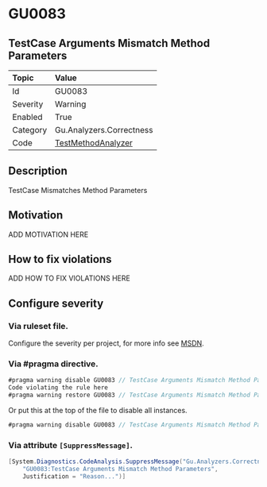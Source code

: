# GU0083
## TestCase Arguments Mismatch Method Parameters

| Topic    | Value
| :--      | :--
| Id       | GU0083
| Severity | Warning
| Enabled  | True
| Category | Gu.Analyzers.Correctness
| Code     | [TestMethodAnalyzer]([TestMethodAnalyzer](https://github.com/DotNetAnalyzers/Gu.Analyzers/blob/master/Gu.Analyzers/Analyzers/TestMethodAnalyzer.cs))

## Description

TestCase Mismatches Method Parameters

## Motivation

ADD MOTIVATION HERE

## How to fix violations

ADD HOW TO FIX VIOLATIONS HERE

<!-- start generated config severity -->
## Configure severity

### Via ruleset file.

Configure the severity per project, for more info see [MSDN](https://msdn.microsoft.com/en-us/library/dd264949.aspx).

### Via #pragma directive.
```C#
#pragma warning disable GU0083 // TestCase Arguments Mismatch Method Parameters
Code violating the rule here
#pragma warning restore GU0083 // TestCase Arguments Mismatch Method Parameters
```

Or put this at the top of the file to disable all instances.
```C#
#pragma warning disable GU0083 // TestCase Arguments Mismatch Method Parameters
```

### Via attribute `[SuppressMessage]`.

```C#
[System.Diagnostics.CodeAnalysis.SuppressMessage("Gu.Analyzers.Correctness", 
    "GU0083:TestCase Arguments Mismatch Method Parameters", 
    Justification = "Reason...")]
```
<!-- end generated config severity -->